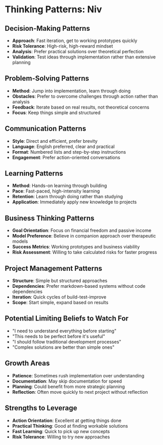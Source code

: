 # Thinking Patterns: Niv

## Decision-Making Patterns
- **Approach**: Fast iteration, get to working prototypes quickly
- **Risk Tolerance**: High-risk, high-reward mindset
- **Analysis**: Prefer practical solutions over theoretical perfection
- **Validation**: Test ideas through implementation rather than extensive planning

## Problem-Solving Patterns
- **Method**: Jump into implementation, learn through doing
- **Obstacles**: Prefer to overcome challenges through action rather than analysis
- **Feedback**: Iterate based on real results, not theoretical concerns
- **Focus**: Keep things simple and structured

## Communication Patterns
- **Style**: Direct and efficient, prefer brevity
- **Language**: English preferred, clear and practical
- **Format**: Numbered lists and step-by-step instructions
- **Engagement**: Prefer action-oriented conversations

## Learning Patterns
- **Method**: Hands-on learning through building
- **Pace**: Fast-paced, high-intensity learning
- **Retention**: Learn through doing rather than studying
- **Application**: Immediately apply new knowledge to projects

## Business Thinking Patterns
- **Goal Orientation**: Focus on financial freedom and passive income
- **Model Preference**: Believe in companion approach over therapeutic models
- **Success Metrics**: Working prototypes and business viability
- **Risk Assessment**: Willing to take calculated risks for faster progress

## Project Management Patterns
- **Structure**: Simple but structured approaches
- **Dependencies**: Prefer markdown-based systems without code dependencies
- **Iteration**: Quick cycles of build-test-improve
- **Scope**: Start simple, expand based on results

## Potential Limiting Beliefs to Watch For
- "I need to understand everything before starting"
- "This needs to be perfect before it's useful"
- "I should follow traditional development processes"
- "Complex solutions are better than simple ones"

## Growth Areas
- **Patience**: Sometimes rush implementation over understanding
- **Documentation**: May skip documentation for speed
- **Planning**: Could benefit from more strategic planning
- **Reflection**: Often move quickly to next project without reflection

## Strengths to Leverage
- **Action Orientation**: Excellent at getting things done
- **Practical Thinking**: Good at finding workable solutions
- **Fast Learning**: Quick to pick up new concepts
- **Risk Tolerance**: Willing to try new approaches